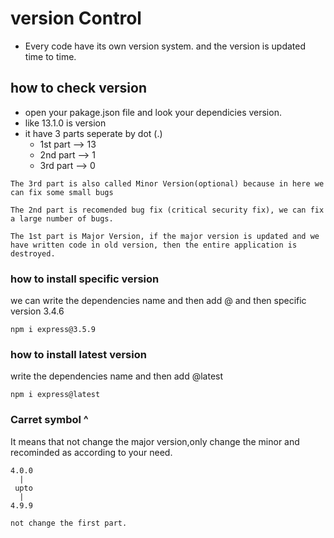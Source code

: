 # version Control
 *   Every code have its own version system. and the version is updated time to time.

 ## how to check version
 -   open your pakage.json file and look your dependicies version.
 -   like 13.1.0 is version
 -   it have 3 parts seperate by dot (.)
        -  1st part --> 13
        -  2nd part --> 1
        - 3rd part --> 0
 
    The 3rd part is also called Minor Version(optional) because in here we can fix some small bugs

    The 2nd part is recomended bug fix (critical security fix), we can fix a large number of bugs.

    The 1st part is Major Version, if the major version is updated and we have written code in old version, then the entire application is destroyed.

### how to install specific version
 we can write the dependencies name and then add @ and then specific version 3.4.6
```
npm i express@3.5.9
```
### how to install latest version
 write the dependencies name and then add @latest
```
npm i express@latest
```
### Carret symbol ^
 It means that not change the major version,only change the minor and recominded as according to your need.

    4.0.0
      |
     upto    
      |    
    4.9.9
    
    not change the first part.